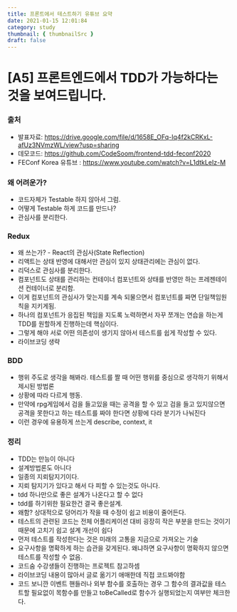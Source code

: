 ```yaml
---
title: 프론트에서 테스트하기 유튜브 요약
date: 2021-01-15 12:01:84
category: study
thumbnail: { thumbnailSrc }
draft: false
---
```


# [A5] 프론트엔드에서 TDD가 가능하다는 것을 보여드립니다.

### 출처
- 발표자료: https://drive.google.com/file/d/1658E_OFq-Iq4f2kCRKxL-afUz3NVmzWL/view?usp=sharing
- 데모코드: https://github.com/CodeSoom/frontend-tdd-feconf2020
- FEConf Korea 유튜브 : https://www.youtube.com/watch?v=L1dtkLeIz-M

### 왜 어려운가?
- 코드자체가 Testable 하지 않아서 그럼.
- 어떻게 Testable 하게 코드를 만드나?
- 관심사를 분리한다.

### Redux
- 왜 쓰는가? - React의 관심사(State Reflection)
- 리액트는 상태 반영에 대해서만 관심이 있지 상태관리에는 관심이 없다.
- 리덕스로 관심사를 분리한다.
- 컴포넌트도 상태를 관리하는 컨테이너 컴포넌트와 상태를 반영만 하는 프레젠테이션 컨테이너로 분리함.
- 이게 컴포넌트의 관심사가 맞는지를 계속 되물으면서 컴포넌트를 짜면 단일책임원칙을 지키게됨.
- 하나의 컴포넌트가 응집된 책임을 지도록 노력하면서 자꾸 쪼개는 연습을 하는게 TDD를 원할하게 진행하는데 핵심이다.
- 그렇게 해야 서로 어떤 의존성이 생기지 않아서 테스트를 쉽게 작성할 수 있다.
- 라이브코딩 생략

### BDD
- 행위 주도로 생각을 해봐라. 테스트를 짤 때 어떤 행위를 중심으로 생각하기 위해서 제시된 방법론
- 상황에 따라 다르게 행동.
- 만약에 rpg게임에서 검을 들고있을 때는 공격을 할 수 있고 검을 들고 있지않으면 공격을 못한다고 하는 테스트를 짜야 한다면 상황에 다라 분기가 나눠진다
- 이런 경우에 유용하게 쓰는게 describe, context, it

### 정리
- TDD는 만능이 아니다
- 설계방법론도 아니다
- 일종의 지뢰탐지기이다.
- 지뢰 탐지기가 있다고 해서 다 피할 수 있는것도 아니다.
- tdd 하나만으로 좋은 설계가 나온다고 할 수 없다
- tdd를 하기위한 필요한건 결국 좋은설계.
- 왜함? 상대적으로 덩어리가 작을 때 수정이 쉽고 비용이 줄어든다.
- 테스트의 관련된 코드는 전체 어플리케이션 대비 굉장히 작은 부분을 만드는 것이기 때문에 고치기 쉽고 설계 개선이 쉽다
- 먼저 테스트를 작성한다는 것은 미래의 고통을 지금으로 가져오는 기술
- 요구사항을 명확하게 하는 습관을 갖게된다. 왜냐하면 요구사항이 명확하지 않으면 테스트를 작성할 수 없음.
- 코드숨 수강생들이 진행하는 프로젝트 참고하셈
- 라이브코딩 내용이 많아서 글로 옮기기 애매한데 직접 코드봐야함
- 코드 보니깐 이벤트 핸들러나 외부 함수를 호출하는 경우 그 함수의 결과값을 테스트할 필요없이 목함수를 만들고 toBeCalled로 함수가 실행되었는지 여부만 체크한다.